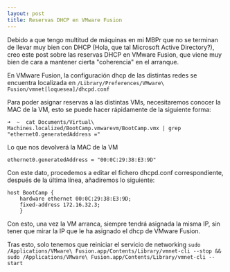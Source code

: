 ```yaml
---
layout: post
title: Reservas DHCP en VMware Fusion
---
```


Debido a que tengo multitud de máquinas en mi MBPr que no se terminan de llevar muy bien con DHCP (Hola, que tal Microsoft Active Directory?), creo este post sobre las reservas DHCP en VMware Fusion, que viene muy bien de cara a mantener cierta "coherencia" en el arranque.

En VMware Fusion, la configuración dhcp de las distintas redes se encuentra localizada en ```/Library/Preferences/VMware\ Fusion/vmnet[loquesea]/dhcpd.conf```

Para poder asignar reservas a las distintas VMs, necesitaremos conocer la MAC de la VM, esto se puede hacer rápidamente de la siguiente forma:

```
➜  ~  cat Documents/Virtual\ Machines.localized/BootCamp.vmwarevm/BootCamp.vmx | grep "ethernet0.generatedAddress =" 
```
Lo que nos devolverá la MAC de la VM

```
ethernet0.generatedAddress = "00:0C:29:38:E3:9D"
```

Con este dato, procedemos a editar el fichero dhcpd.conf correspondiente, después de la última línea, añadiremos lo siguiente:
```
host BootCamp {
	hardware ethernet 00:0C:29:38:E3:9D;
	fixed-address 172.16.32.3;
	}
```
Con esto, una vez la VM arranca, siempre tendrá asignada la misma IP, sin tener que mirar la IP que le ha asignado el dhcp de VMware Fusion.

Tras esto, solo tenemos que reiniciar el servicio de networking
```sudo /Applications/VMware\ Fusion.app/Contents/Library/vmnet-cli --stop && sudo /Applications/VMware\ Fusion.app/Contents/Library/vmnet-cli --start```